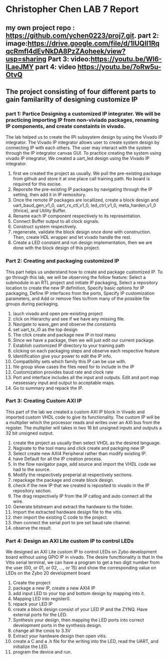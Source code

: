 # Christopher Chen LAB 7 Report 
## my own project repo : https://github.com/ychen0223/proj7.git. part 2: image:https://drive.google.com/file/d/1lUQII1RqqcRmfl4dEvNkDA8PzZAoheek/view?usp=sharing   Part 3: video:https://youtu.be/Wl6-lLaeJMY part 4: video https://youtu.be/7oRw5u-OtvQ
## The project consisting of four different parts to gain familarilty of designing customize IP
### part 1: Partice Designing a customized IP integrater. We will be practicing importing IP from non-viviado packages, renaming IP components, and create constaints in vivado.
The lab helped us to create the IPI subsystem design by using the Vivado IP integrator. The Vivado IP integrator allows user to create system design by connecting IP with each others. The user may interact with the system through the IP integrator canvas GUI. To practice creating the system using vivado IP integrator, We created a uart_led design using the Vivado IP integrator.  
1. first we created the project as usually. We pull the pre-existing package from github and store it at one place call training path. No board is required for this excise.
2. Reporsite the pre-existing IP packages by navigating through the IP setting, then add it in IP remository.
3. Once the remote IP packages are locallized, create a block design and uart_baud_gen_v1_0, uart_rx_ctl_v1_0, led_ctrl_v1_0, meta_harden_v1_0 (thrice), and Utility Buffer.
4. Rename each IP component respectively to its representation.
5. Connect Buffer output to all clock signals.
6. Construct system respectively.
7. regenerate, vaildate the block design once done with construction. Then, create HDL wrapper and let vivado handle the rest.
8. Create a LED constaint and run design implementation, then we are done with the block design of this project.

### Part 2: Creating and packaging customized IP
This part helps us understand how to create and package customized IP. To go through this lab, we will be observing the follow feature: Select a submodule in an RTL project and initiate IP packaging, Select a repository location to create the new IP definition, Specify basic options for IP packaging, Define IP interfaces from the ports, Specify IP customization parameters, and Add or remove files to/from many of the possible file groups during packaging.

1. lauch vivado and open pre-exisiting project
2. click on Hierarchy and see if we have any missing file.
3. Navigate to wave_gen and observe the constaints
4. set uart_tx_i0 as the top design
5. The click create and package new IP in tool manu
6. Since we have a package, then we will just edit our current package.
7. Establish customized IP directory to your training path
8. clicking on each packaging steps and observe each respective feature
9. Identification give your power to edit the IP info.
10. Compatibility sets which family this IP can be use with.
11. file group show cases the files need for to include in the IP
12. Customization provides baud rate and clock rate
13. Port and interface includes all the input and outputs. Edit and port map nessessary input and output to acceptable maps.
14. Go to summary and repack the IP.

### Part 3: Creating Custom AXI IP
This part of the lab we created a custom AXI IP block in Vivado and imported custom VHDL code to give its functionality. The custom IP will be a multiplier which the processor reads and writes over an AXI bus from the register. The multiplier will takes in two 16 bit unsigned inputs and outputs a 32 bit unsigned output.
1. create the project as usually then select VHDL as the desired language.
2. Nagivate to the tool manu and click create and packging new IP
3. Select create new AXI4 Peripheral rather than modify existing IP.
4. have Default for all the IP creation process.
5. In the flow navigator page, add source and import the VHDL code we had to the source.
6. Modify the respectively preperial at respectively sections.
7. repackage the package and create block design.
8. check if the new IP that we created is reposited to vivado in the IP repository section.
9. The drag respectively IP from the IP catlog and auto connect all the wire.
10. Generate bitstream and extract the hardware to the folder.
11. Import the extracted hardware design file to the vitis.
12. then import the existing C code to the project.
13. then connect the serial port to pre set baud rate channel.
14. observe the result.

### Part 4: Design an AXI Lite custom IP to control LEDs
We designed an AXI Lite custom IP to control LEDs on Zybo development board without using GPIO IP in vivado. The desire functtionality is that In the Vitis serial terminal, we can have a program to get a two digit number from the user (00, or 01, or 02, ..., or 15) and show the corresponding value on LEDs on the Zybo 20 development board

1. Create the project
2. package a new IP, create a new AXI4 IP
3. add input LED to your top and bottom design by mapping into it.
4. Mapping LED into register0.
5. repack your LED IP
6. create a block design consist of your LED IP and the ZYNQ. Have external ports for the LED.
7. Synthesis your design, then mapping the LED ports into correct development ports in the synthesis design.
8. change all the cmos to 3.3V
9. Extract your hardware design then open vitis.
10. create a C and a .h file for the writing into the LED, read the UART, and initialize the LED.
11. program the  device and run.




